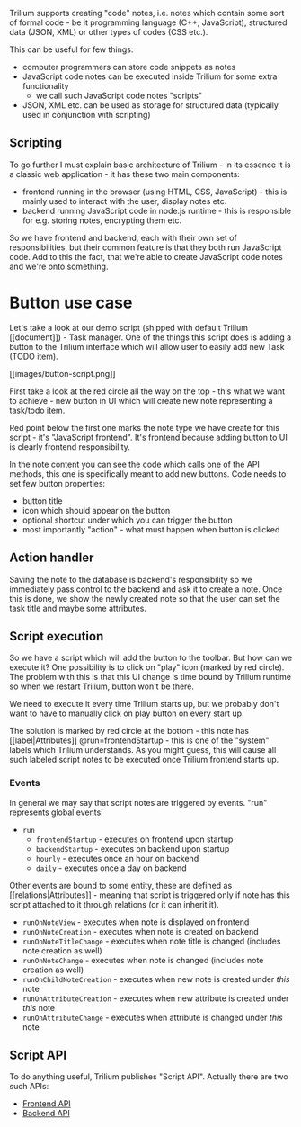 Trilium supports creating "code" notes, i.e. notes which contain some sort of formal code - be it programming language (C++, JavaScript), structured data (JSON, XML) or other types of codes (CSS etc.).

This can be useful for few things:

* computer programmers can store code snippets as notes
* JavaScript code notes can be executed inside Trilium for some extra functionality
  * we call such JavaScript code notes "scripts"
* JSON, XML etc. can be used as storage for structured data (typically used in conjunction with scripting)

## Scripting

To go further I must explain basic architecture of Trilium - in its essence it is a classic web application - it has these two main components:

* frontend running in the browser (using HTML, CSS, JavaScript) - this is mainly used to interact with the user, display notes etc.
* backend running JavaScript code in node.js runtime - this is responsible for e.g. storing notes, encrypting them etc.

So we have frontend and backend, each with their own set of responsibilities, but their common feature is that they both run JavaScript code. Add to this the fact, that we're able to create JavaScript code notes and we're onto something.

# Button use case

Let's take a look at our demo script (shipped with default Trilium [[document]]) - Task manager. One of the things this script does is adding a button to the Trilium interface which will allow user to easily add new Task (TODO item). 

[[images/button-script.png]]

First take a look at the red circle all the way on the top - this what we want to achieve - new button in UI which will create new note representing a task/todo item.

Red point below the first one marks the note type we have create for this script - it's "JavaScript frontend". It's frontend because adding button to UI is clearly frontend responsibility.

In the note content you can see the code which calls one of the API methods, this one is specifically meant to add new buttons. Code needs to set few button properties:

* button title
* icon which should appear on the button
* optional shortcut under which you can trigger the button
* most importantly "action" - what must happen when button is clicked

## Action handler

Saving the note to the database is backend's responsibility so we immediately pass control to the backend and ask it to create a note. Once this is done, we show the newly created note so that the user can set the task title and maybe some attributes.

## Script execution

So we have a script which will add the button to the toolbar. But how can we execute it? One possibility is to click on "play" icon (marked by red circle). The problem with this is that this UI change is time bound by Trilium runtime so when we restart Trilium, button won't be there.

We need to execute it every time Trilium starts up, but we probably don't want to have to manually click on play button on every start up.

The solution is marked by red circle at the bottom - this note has [[label|Attributes]] @run=frontendStartup - this is one of the "system" labels which Trilium understands. As you might guess, this will cause all such labeled script notes to be executed once Trilium frontend starts up.

### Events

In general we may say that script notes are triggered by events. "run" represents global events:

* ```run```
  * ```frontendStartup``` - executes on frontend upon startup
  * ```backendStartup``` - executes on backend upon startup
  * ```hourly``` - executes once an hour on backend 
  * ```daily``` - executes once a day on backend

Other events are bound to some entity, these are defined as [[relations|Attributes]] - meaning that script is triggered only if note has this script attached to it through relations (or it can inherit it).

* ```runOnNoteView``` - executes when note is displayed on frontend
* ```runOnNoteCreation``` - executes when note is created on backend
* ```runOnNoteTitleChange``` - executes when note title is changed (includes note creation as well)
* ```runOnNoteChange```  - executes when note is changed (includes note creation as well)
* ```runOnChildNoteCreation```  - executes when new note is created under *this* note
* ```runOnAttributeCreation``` - executes when new attribute is created under *this* note
* ```runOnAttributeChange``` - executes when attribute is changed under *this* note

## Script API

To do anything useful, Trilium publishes "Script API". Actually there are two such APIs:

* [Frontend API](https://zadam.github.io/trilium/frontend_api/)
* [Backend API](https://zadam.github.io/trilium/backend_api/)